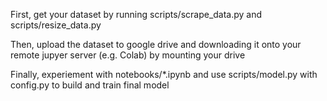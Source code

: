 First, get your dataset by running scripts/scrape_data.py and scripts/resize_data.py

Then, upload the dataset to google drive and downloading it onto your remote jupyer server (e.g. Colab) by mounting your drive

Finally, experiement with notebooks/*.ipynb and use scripts/model.py with config.py to build and train final model